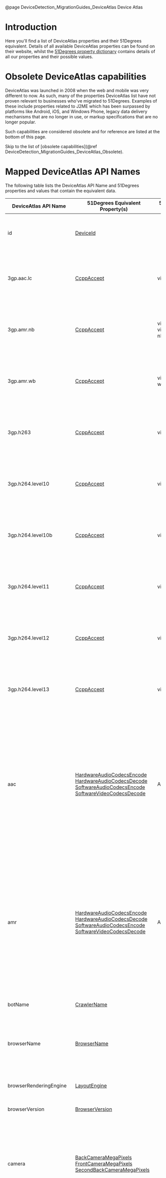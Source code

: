 @page DeviceDetection_MigrationGuides_DeviceAtlas Device Atlas

# Introduction

Here you'll find a list of DeviceAtlas properties and their 51Degrees equivalent. 
Details of all available DeviceAtlas properties can be found on their website, whilst the [51Degrees property dictionary](https://51degrees.com/resources/property-dictionary) contains details of all our properties and their possible values.


# Obsolete DeviceAtlas capabilities

DeviceAtlas was launched in 2008 when the web and mobile was very different to now. As such, many of the properties DeviceAtlas list have not proven relevant to businesses who've migrated to 51Degrees. 
Examples of these include properties related to J2ME which has been surpassed by platforms like Android, iOS, and Windows Phone, legacy data delivery mechanisms that are no longer in use, or markup specifications that are no longer popular.

Such capabilities are considered obsolete and for reference are listed at the bottom of this page.

Skip to the list of [obsolete capabilities](@ref DeviceDetection_MigrationGuides_DeviceAtlas_Obsolete).

# Mapped DeviceAtlas API Names

The following table lists the DeviceAtlas API Name and 51Degrees properties and values that contain the equivalent data.

| DeviceAtlas API Name      | 51Degrees Equivalent Property(s)                                                                                                                                                                                                                                                                                                                                                                                                              | 51Degrees Value                                  | Comments                                                                                                                                                                                                                                                                                                                                                                                                                                                                                                                                                                                                                               |
|---------------------------|-----------------------------------------------------------------------------------------------------------------------------------------------------------------------------------------------------------------------------------------------------------------------------------------------------------------------------------------------------------------------------------------------------------------------------------------------|--------------------------------------------------|----------------------------------------------------------------------------------------------------------------------------------------------------------------------------------------------------------------------------------------------------------------------------------------------------------------------------------------------------------------------------------------------------------------------------------------------------------------------------------------------------------------------------------------------------------------------------------------------------------------------------------------|
| id                        | [DeviceId](https://51degrees.com/developers/property-dictionary?item=Metrics%7CAll)                                                                                                                                                                                                                                                                                                                                                           |                                                  | Consists of four components separated by a hyphen symbol: Hardware-Platform-Browser-IsCrawler where each Component represents an ID of the corresponding Profile.                                                                                                                                                                                                                                                                                                                                                                                                                                                                      |
| 3gp.aac.lc                | [CcppAccept](https://51degrees.com/developers/property-dictionary?item=OperatingSystem%7CCcpp)                                                                                                                                                                                                                                                                                                                                                | video/AAC                                        | Stands for Composite Capability/Preference Profiles. Refers to the list of MIME types supported by the operating system. The list does not include MIME types that are only enabled through the use of 3rd party applications.                                                                                                                                                                                                                                                                                                                                                                                                         |	 
| 3gp.amr.nb                | [CcppAccept](https://51degrees.com/developers/property-dictionary?item=OperatingSystem%7CCcpp)                                                                                                                                                                                                                                                                                                                                                | video/amr, video/amr-nb                          | Stands for Composite Capability/Preference Profiles. Refers to the list of MIME types supported by the operating system. The list does not include MIME types that are only enabled through the use of 3rd party applications.                                                                                                                                                                                                                                                                                                                                                                                                         |
| 3gp.amr.wb                | [CcppAccept](https://51degrees.com/developers/property-dictionary?item=OperatingSystem%7CCcpp)                                                                                                                                                                                                                                                                                                                                                | video/amr-wb                                     | Stands for Composite Capability/Preference Profiles. Refers to the list of MIME types supported by the operating system. The list does not include MIME types that are only enabled through the use of 3rd party applications.                                                                                                                                                                                                                                                                                                                                                                                                         |
| 3gp.h263                  | [CcppAccept](https://51degrees.com/developers/property-dictionary?item=OperatingSystem%7CCcpp)                                                                                                                                                                                                                                                                                                                                                | video/H.263                                      | Stands for Composite Capability/Preference Profiles. Refers to the list of MIME types supported by the operating system. The list does not include MIME types that are only enabled through the use of 3rd party applications.                                                                                                                                                                                                                                                                                                                                                                                                         |
| 3gp.h264.level10          | [CcppAccept](https://51degrees.com/developers/property-dictionary?item=OperatingSystem%7CCcpp)                                                                                                                                                                                                                                                                                                                                                | video/H.264                                      | Stands for Composite Capability/Preference Profiles. Refers to the list of MIME types supported by the operating system. The list does not include MIME types that are only enabled through the use of 3rd party applications.                                                                                                                                                                                                                                                                                                                                                                                                         |
| 3gp.h264.level10b         | [CcppAccept](https://51degrees.com/developers/property-dictionary?item=OperatingSystem%7CCcpp)                                                                                                                                                                                                                                                                                                                                                | video/H.264                                      | Stands for Composite Capability/Preference Profiles. Refers to the list of MIME types supported by the operating system. The list does not include MIME types that are only enabled through the use of 3rd party applications.                                                                                                                                                                                                                                                                                                                                                                                                         |
| 3gp.h264.level11          | [CcppAccept](https://51degrees.com/developers/property-dictionary?item=OperatingSystem%7CCcpp)                                                                                                                                                                                                                                                                                                                                                | video/H.264                                      | Stands for Composite Capability/Preference Profiles. Refers to the list of MIME types supported by the operating system. The list does not include MIME types that are only enabled through the use of 3rd party applications.                                                                                                                                                                                                                                                                                                                                                                                                         |
| 3gp.h264.level12          | [CcppAccept](https://51degrees.com/developers/property-dictionary?item=OperatingSystem%7CCcpp)                                                                                                                                                                                                                                                                                                                                                | video/H.264                                      | Stands for Composite Capability/Preference Profiles. Refers to the list of MIME types supported by the operating system. The list does not include MIME types that are only enabled through the use of 3rd party applications.                                                                                                                                                                                                                                                                                                                                                                                                         |
| 3gp.h264.level13          | [CcppAccept](https://51degrees.com/developers/property-dictionary?item=OperatingSystem%7CCcpp)                                                                                                                                                                                                                                                                                                                                                | video/H.264                                      | Stands for Composite Capability/Preference Profiles. Refers to the list of MIME types supported by the operating system. The list does not include MIME types that are only enabled through the use of 3rd party applications.                                                                                                                                                                                                                                                                                                                                                                                                         |
| aac                       | [HardwareAudioCodecsEncode](https://51degrees.com/developers/property-dictionary?item=Device%7CCodecs) [HardwareAudioCodecsDecode](https://51degrees.com/developers/property-dictionary?item=Device%7CCodecs) [SoftwareAudioCodecsEncode](https://51degrees.com/developers/property-dictionary?item=OperatingSystem%7CCodecs) [SoftwareVideoCodecsDecode](https://51degrees.com/developers/property-dictionary?item=OperatingSystem%7CCodecs) | AAC                                              | Refers to the list of audio codecs supported for encoding/decoding by a Chipset. An audio codec is a program used to playback digital audio files. The values of this property are the codec's common name. Refers to the list of video codecs supported for encoding/decoding by a Chipset. An video codec is a program used to playback digital video files. The values of this property are the codec's common name. Refers to the list of audio codecs supported by an operating system. This list of codecs is supported for playback on a basic software installation. The values of this property are the codec's common name.  |
| amr                       | [HardwareAudioCodecsEncode](https://51degrees.com/developers/property-dictionary?item=Device%7CCodecs) [HardwareAudioCodecsDecode](https://51degrees.com/developers/property-dictionary?item=Device%7CCodecs) [SoftwareAudioCodecsEncode](https://51degrees.com/developers/property-dictionary?item=OperatingSystem%7CCodecs) [SoftwareVideoCodecsDecode](https://51degrees.com/developers/property-dictionary?item=OperatingSystem%7CCodecs) | AMR                                              | Refers to the list of audio codecs supported for encoding/decoding by a Chipset. An audio codec is a program used to playback digital audio files. The values of this property are the codec's common name. Refers to the list of video codecs supported for encoding/decoding by a Chipset. An video codec is a program used to playback digital video files. The values of this property are the codec's common name. Refers to the list of audio codecs supported by an operating system. This list of codecs is supported for playback on a basic software installation. The values of this property are the codec's common name.  |
| botName                   | [CrawlerName](https://51degrees.com/developers/property-dictionary?item=Bots%7CAll)                                                                                                                                                                                                                                                                                                                                                           |                                                  | Indicates the crawler name when applicable. Returns NotCrawler when the device is not a crawler.                                                                                                                                                                                                                                                                                                                                                                                                                                                                                                                                       |
| browserName               | [BrowserName](https://51degrees.com/developers/property-dictionary?item=WebBrowserandApps%7CName)                                                                                                                                                                                                                                                                                                                                             |                                                  | Indicates the name of the browser. Many mobile browsers, by default, come with an operating system (OS). Unless specifically named, these browsers are named after the accompanying OS and/or the layout engine.                                                                                                                                                                                                                                                                                                                                                                                                                       |
| browserRenderingEngine    | [LayoutEngine](https://51degrees.com/developers/property-dictionary?item=WebBrowserandApps%7CGeneral)                                                                                                                                                                                                                                                                                                                                         |                                                  | Refers to the name of the embedded technology the browser uses to display formatted content on the screen.                                                                                                                                                                                                                                                                                                                                                                                                                                                                                                                             |
| browserVersion            | [BrowserVersion](https://51degrees.com/developers/property-dictionary?item=WebBrowserandApps%7CName)                                                                                                                                                                                                                                                                                                                                          |                                                  | Indicates the version or subversion of the browser.                                                                                                                                                                                                                                                                                                                                                                                                                                                                                                                                                                                    |
| camera                    | [BackCameraMegaPixels](https://51degrees.com/developers/property-dictionary?item=Device%7CCamera) [FrontCameraMegaPixels](https://51degrees.com/developers/property-dictionary?item=Device%7CCamera) [SecondBackCameraMegaPixels](https://51degrees.com/developers/property-dictionary?item=Device%7CCamera)                                                                                                                                  |                                                  | Indicates the resolution of the device's back camera in megapixels. For a device that has a rotating camera the same value is returned for front and back megapixels properties. Indicates the resolution of the device's front camera in megapixels. For a device that has a rotating camera the same value is returned for front and back megapixels' properties. Indicates the resolution of the device's second back camera in megapixels.                                                                                                                                                                                         |
| cookieSupport             | [CookiesCapable](https://51degrees.com/developers/property-dictionary?item=WebBrowserandApps%7CWeb)                                                                                                                                                                                                                                                                                                                                           |                                                  | Indicates if the browser supports http Cookies. However, the user may have disabled Cookies in their own configuration. Where data cannot be validated, it is assumed that the browser supports cookies.                                                                                                                                                                                                                                                                                                                                                                                                                               |
| csd                       | [SupportedBearers](https://51degrees.com/developers/property-dictionary?item=Device%7CConnectivity)                                                                                                                                                                                                                                                                                                                                           | CSD                                              | Indicates the list of wireless data technologies supported by the device, including Bluetooth. If the device supports phone calls, the SMS value is also returned.                                                                                                                                                                                                                                                                                                                                                                                                                                                                     |
| css.columns               | [CssColumn](https://51degrees.com/developers/property-dictionary?item=WebBrowserandApps%7CCss)                                                                                                                                                                                                                                                                                                                                                |                                                  | Indicates if the browser supports CSS3 columns for setting column- width and column-count.                                                                                                                                                                                                                                                                                                                                                                                                                                                                                                                                             |
| css.transforms            | [CssTransforms](https://51degrees.com/developers/property-dictionary?item=WebBrowserandApps%7CCss)                                                                                                                                                                                                                                                                                                                                            |                                                  | Indicates if the browser supports 2D transformations in CSS3 including rotating, scaling, etc. This property includes support for both transform and transform-origin properties.                                                                                                                                                                                                                                                                                                                                                                                                                                                      |
| css.transitions           | [CssTransitions](https://51degrees.com/developers/property-dictionary?item=WebBrowserandApps%7CCss)                                                                                                                                                                                                                                                                                                                                           |                                                  | Indicates if the browser supports CSS3 transitions elements, used for animating changes to properties.                                                                                                                                                                                                                                                                                                                                                                                                                                                                                                                                 |
| diagonalScreenSize        | [ScreenInchesDiagonal](https://51degrees.com/developers/property-dictionary?item=Device%7CScreen)                                                                                                                                                                                                                                                                                                                                             |                                                  | Indicates the diagonal size of the device's screen in inches. This property is not applicable for a device that does not have a screen.                                                                                                                                                                                                                                                                                                                                                                                                                                                                                                |
| displayColorDepth         | [BitsPerPixel](https://51degrees.com/developers/property-dictionary?item=Device%7CScreen)                                                                                                                                                                                                                                                                                                                                                     |                                                  | Indicates the number of bits used to describe the colour of each individual pixel, also known as bit depth or colour depth.                                                                                                                                                                                                                                                                                                                                                                                                                                                                                                            |
| displayHeight             | [ScreenPixelsHeight](https://51degrees.com/developers/property-dictionary?item=Device%7CScreen)                                                                                                                                                                                                                                                                                                                                               |                                                  | Indicates the height of the device's screen in pixels.This property is not applicable for a device that does not have a screen. For devices such as tablets or TV which are predominantly used in landscape mode, the pixel height will be the smaller value compared to the pixel width.                                                                                                                                                                                                                                                                                                                                              |
| displayPpi                | [ScreenInchesWidth](https://51degrees.com/developers/property-dictionary?item=Device%7CScreen) [ScreenPixelsWidth](https://51degrees.com/developers/property-dictionary?item=Device%7CScreen)                                                                                                                                                                                                                                                 |                                                  | Refers to the width of the device's screen in inches. This property will return the value 'Unknown' for desktop or for devices which do not have an integrated screen. Indicates the width of the device's screen in pixels. This property is not applicable for a device that does not have a screen. For devices such as tablets or TV which are predominantly used in landscape mode, the pixel width will be the larger value compared to the pixel height.                                                                                                                                                                        |
| displayWidth              | [ScreenPixelsWidth](https://51degrees.com/developers/property-dictionary?item=Device%7CScreen)                                                                                                                                                                                                                                                                                                                                                |                                                  | Indicates the width of the device's screen in pixels. This property is not applicable for a device that does not have a screen. For devices such as tablets or TV which are predominantly used in landscape mode, the pixel width will be the larger value compared to the pixel height.                                                                                                                                                                                                                                                                                                                                               |
| edge                      | [SupportedBearers](https://51degrees.com/developers/property-dictionary?item=Device%7CConnectivity)                                                                                                                                                                                                                                                                                                                                           | EDGE                                             | Indicates the list of wireless data technologies supported by the device, including Bluetooth. If the device supports phone calls, the SMS value is also returned.                                                                                                                                                                                                                                                                                                                                                                                                                                                                     |
| gprs                      | [SupportedBearers](https://51degrees.com/developers/property-dictionary?item=Device%7CConnectivity)                                                                                                                                                                                                                                                                                                                                           | GPRS                                             | Indicates the list of wireless data technologies supported by the device, including Bluetooth. If the device supports phone calls, the SMS value is also returned.                                                                                                                                                                                                                                                                                                                                                                                                                                                                     |
| hscsd                     | [SupportedBearers](https://51degrees.com/developers/property-dictionary?item=Device%7CConnectivity)                                                                                                                                                                                                                                                                                                                                           | HSCSD                                            | Indicates the list of wireless data technologies supported by the device, including Bluetooth. If the device supports phone calls, the SMS value is also returned.                                                                                                                                                                                                                                                                                                                                                                                                                                                                     |
| hsdpa                     | [SupportedBearers](https://51degrees.com/developers/property-dictionary?item=Device%7CConnectivity)                                                                                                                                                                                                                                                                                                                                           | HSDPA                                            | Indicates the list of wireless data technologies supported by the device, including Bluetooth. If the device supports phone calls, the SMS value is also returned.                                                                                                                                                                                                                                                                                                                                                                                                                                                                     |
| hspaEvolved               | [SupportedBearers](https://51degrees.com/developers/property-dictionary?item=Device%7CConnectivity)                                                                                                                                                                                                                                                                                                                                           | HSPA+                                            | Indicates the list of wireless data technologies supported by the device, including Bluetooth. If the device supports phone calls, the SMS value is also returned.                                                                                                                                                                                                                                                                                                                                                                                                                                                                     |
| html.audio                | [Html5Audio](https://51degrees.com/developers/property-dictionary?item=WebBrowserandApps%7CHtml)                                                                                                                                                                                                                                                                                                                                              |                                                  | Lists what audio formats, if any, the browser supports using the HTML5 `<audio>` tag.                                                                                                                                                                                                                                                                                                                                                                                                                                                                                                                                                  |
| html.canvas               | [Canvas](https://51degrees.com/developers/property-dictionary?item=WebBrowserandApps%7CJavascript)                                                                                                                                                                                                                                                                                                                                            |                                                  | Indicates if the browser supports the canvas element, useful for drawing graphics via scripting (usually JavaScript).                                                                                                                                                                                                                                                                                                                                                                                                                                                                                                                  |
| html.svg                  | [Svg](https://51degrees.com/developers/property-dictionary?item=WebBrowserandApps%7CSupportedMedia)                                                                                                                                                                                                                                                                                                                                           |                                                  | Indicates if the browser supports SVG (scalable vector graphics), useful for 2D animations and applications where all objects within the SVG can be accessed via the DOM and can have assigned event listener elements.                                                                                                                                                                                                                                                                                                                                                                                                                |
| html.video                | [Html5Video](https://51degrees.com/developers/property-dictionary?item=WebBrowserandApps%7CHtml)                                                                                                                                                                                                                                                                                                                                              |                                                  | Lists what video formats, if any, the browser supports using the HTLM5 `<video>` tag.                                                                                                                                                                                                                                                                                                                                                                                                                                                                                                                                                  |
| https                     | [SupportsTls/Ssl](https://51degrees.com/developers/property-dictionary?item=WebBrowserandApps%7CSupportedMedia)                                                                                                                                                                                                                                                                                                                               |                                                  | Indicates if the browser supports TLS or SSL, essential for secure protocols such as HTTPS.                                                                                                                                                                                                                                                                                                                                                                                                                                                                                                                                            |
| image.Gif87               | [CcppAccept](https://51degrees.com/developers/property-dictionary?item=OperatingSystem%7CCcpp)                                                                                                                                                                                                                                                                                                                                                | image/gif                                        | Stands for Composite Capability/Preference Profiles. Refers to the list of MIME types supported by the operating system. The list does not include MIME types that are only enabled through the use of 3rd party applications.                                                                                                                                                                                                                                                                                                                                                                                                         |
| image.Gif89a              | [CcppAccept](https://51degrees.com/developers/property-dictionary?item=OperatingSystem%7CCcpp)                                                                                                                                                                                                                                                                                                                                                | image/gif                                        | Stands for Composite Capability/Preference Profiles. Refers to the list of MIME types supported by the operating system. The list does not include MIME types that are only enabled through the use of 3rd party applications.                                                                                                                                                                                                                                                                                                                                                                                                         |
| image.Jpg                 | [CcppAccept](https://51degrees.com/developers/property-dictionary?item=OperatingSystem%7CCcpp)                                                                                                                                                                                                                                                                                                                                                | image/jpg, image/jpeg                            | Stands for Composite Capability/Preference Profiles. Refers to the list of MIME types supported by the operating system. The list does not include MIME types that are only enabled through the use of 3rd party applications.                                                                                                                                                                                                                                                                                                                                                                                                         |
| image.Png                 | [CcppAccept](https://51degrees.com/developers/property-dictionary?item=OperatingSystem%7CCcpp)                                                                                                                                                                                                                                                                                                                                                | image/png                                        | Stands for Composite Capability/Preference Profiles. Refers to the list of MIME types supported by the operating system. The list does not include MIME types that are only enabled through the use of 3rd party applications.                                                                                                                                                                                                                                                                                                                                                                                                         |
| isApp                     | [IsWebApp](https://51degrees.com/developers/property-dictionary?item=WebBrowserandApps%7CGeneral)                                                                                                                                                                                                                                                                                                                                             |                                                  | Indicates if a web page is accessed from an application whose main function is not browsing the World Wide Web or managing emails, e.g. the Facebook App. The application must be downloaded and installed onto the device from an app marketplace such as Apple's App Store or the Google Play Store, or via a third party as an .apk file or similar. This property will return a 'False' value for mobile browsers such as Chrome Mobile or email browsers (such as Hotmail).                                                                                                                                                       |
| isBrowser                 | [BrowserName](https://51degrees.com/developers/property-dictionary?item=WebBrowserandApps%7CName)                                                                                                                                                                                                                                                                                                                                             |                                                  | Indicates the name of the browser. Many mobile browsers, by default, come with an operating system (OS). Unless specifically named, these browsers are named after the accompanying OS and/or the layout engine.                                                                                                                                                                                                                                                                                                                                                                                                                       |
| isEReader                 | [IsEReader](https://51degrees.com/developers/property-dictionary?item=Device%7CDevice)                                                                                                                                                                                                                                                                                                                                                        |                                                  | Indicates if the device is primarily advertised as an e-reader. If the device type is EReader then the device is not classified as a tablet.                                                                                                                                                                                                                                                                                                                                                                                                                                                                                           |
| isFilter                  | [IsDataMinimising](https://51degrees.com/developers/property-dictionary?item=WebBrowserandApps%7CGeneral)                                                                                                                                                                                                                                                                                                                                     |                                                  | Indicates if the browser may be optimised for low bandwidth. A true value indicates the browser supports a feature that can improve performance on low bandwidth connections, either via the removal of elements, features, a proxy or other methods.                                                                                                                                                                                                                                                                                                                                                                                  |
| isGamesConsole            | [IsConsole](https://51degrees.com/developers/property-dictionary?item=Device%7CDevice)                                                                                                                                                                                                                                                                                                                                                        |                                                  | Indicates if the device is primarily a game console, such as an Xbox or Playstation.                                                                                                                                                                                                                                                                                                                                                                                                                                                                                                                                                   |
| isMasqueradingAsDesktop   | [IsEmulatingDesktop](https://51degrees.com/developers/property-dictionary?item=WebBrowserandApps%7CGeneral)                                                                                                                                                                                                                                                                                                                                   |                                                  | Indicates if the mobile device accessing a web page emulates a desktop computer. This property is not applicable for desktops, media hubs, TVs and consoles.                                                                                                                                                                                                                                                                                                                                                                                                                                                                           |
| isMediaPlayer             | [IsMediaHub](https://51degrees.com/developers/property-dictionary?item=Device%7CDevice)                                                                                                                                                                                                                                                                                                                                                       |                                                  | Indicates if the device is a media hub or set top box that requires an external display(s).                                                                                                                                                                                                                                                                                                                                                                                                                                                                                                                                            |
| isMobilePhone             | [IsSmartPhone](https://51degrees.com/developers/property-dictionary?item=Device%7CDevice) [IsSmallScreen](https://51degrees.com/developers/property-dictionary?item=Device%7CDevice)                                                                                                                                                                                                                                                          |                                                  | Indicates whether the device can make and receive phone calls, has a screen size greater than or equal to 2.5 inches, runs a modern operating system (Android, iOS, Windows Phone, BlackBerry etc.), is not designed to be a wearable technology and is marketed by the vendor as a Smartphone. Indicates if the device is a mobile with a screen size less than 2.5 inches even where the device is marketed as a Smartphone.                                                                                                                                                                                                         |
| isRobot                   | [IsCrawler](https://51degrees.com/developers/property-dictionary?item=Bots%7CAll)                                                                                                                                                                                                                                                                                                                                                             |                                                  | Indicates if the source of the web traffic identifies itself as operating without human interaction for the purpose of monitoring the availability or performance of a web site, retrieving a response for inclusion in a search engine or is requesting structured data such as via an API. Such sources are often referred to as crawlers, bots, robots, spiders, probes, monitors or HTTP services among other terms. Where the source pretends to be a device operating with human interaction, such as a smartphone or tablet, this property will return, 'False'.                                                                |
| isSetTopBox               | [IsMediaHub](https://51degrees.com/developers/property-dictionary?item=Device%7CDevice)                                                                                                                                                                                                                                                                                                                                                       |                                                  | Indicates if the device is a media hub or set top box that requires an external display(s).                                                                                                                                                                                                                                                                                                                                                                                                                                                                                                                                            |
| isTablet                  | [IsTablet](https://51degrees.com/developers/property-dictionary?item=Device%7CDevice)                                                                                                                                                                                                                                                                                                                                                         |                                                  | Indicates if the device is primarily marketed as a tablet or phablet and has a screen size equal to or greater than 7 inches.                                                                                                                                                                                                                                                                                                                                                                                                                                                                                                          |
| isTV                      | [IsTv](https://51degrees.com/developers/property-dictionary?item=Device%7CDevice)                                                                                                                                                                                                                                                                                                                                                             |                                                  | Indicates if the device is a TV running on a smart operating system e.g. Android.                                                                                                                                                                                                                                                                                                                                                                                                                                                                                                                                                      |
| js.deviceOrientation      | [DeviceOrientation](https://51degrees.com/developers/property-dictionary?item=WebBrowserandApps%7CDOM)                                                                                                                                                                                                                                                                                                                                        |                                                  | Indicates if the browser supports DOM events for device orientation, e.g. 'deviceorientation', 'devicemotion' and 'compassneedscalibration'.                                                                                                                                                                                                                                                                                                                                                                                                                                                                                           |
| js.geoLocation            | [GeoLocation](https://51degrees.com/developers/property-dictionary?item=WebBrowserandApps%7CGPS)                                                                                                                                                                                                                                                                                                                                              |                                                  | Indicates if the browser supports a feature to acquire the geographical location. For information on which GeoLoc API the browser supports, refer to another property called JavaScriptPreferredGeoLocApi.                                                                                                                                                                                                                                                                                                                                                                                                                             |
| js.indexedDB              | [IndexedDB](https://51degrees.com/developers/property-dictionary?item=WebBrowserandApps%7CGeneral)                                                                                                                                                                                                                                                                                                                                            |                                                  | Indicates if the browser supports an indexed local database.                                                                                                                                                                                                                                                                                                                                                                                                                                                                                                                                                                           |
| js.json                   | [Json](https://51degrees.com/developers/property-dictionary?item=WebBrowserandApps%7CJSON)                                                                                                                                                                                                                                                                                                                                                    |                                                  | Indicates if the browser supports the 'JSON' object. This property may need a vendor prefix, e.g. webkit, moz, etc.                                                                                                                                                                                                                                                                                                                                                                                                                                                                                                                    |
| js.modifyCss              | [JavascriptCanManipulateCSS](https://51degrees.com/developers/property-dictionary?item=WebBrowserandApps%7CJavascript)                                                                                                                                                                                                                                                                                                                        |                                                  | Indicates if the browser supports the JavaScript that can manipulate CSS on the browser's web page.                                                                                                                                                                                                                                                                                                                                                                                                                                                                                                                                    |
| js.modifyDom              | [JavascriptCanManipulateDOM](https://51degrees.com/developers/property-dictionary?item=WebBrowserandApps%7CJavascript)                                                                                                                                                                                                                                                                                                                        |                                                  | Indicates if the browser supports the JavaScript that can manipulate the Document Object Model on the browser's web page.                                                                                                                                                                                                                                                                                                                                                                                                                                                                                                              |
| js.querySelector          | [Selector](https://51degrees.com/developers/property-dictionary?item=WebBrowserandApps%7CGeneral)                                                                                                                                                                                                                                                                                                                                             |                                                  | Indicates if the browser supports the querySelector() method that returns the first element matching a specified CSS selector(s) in the document.                                                                                                                                                                                                                                                                                                                                                                                                                                                                                      |
| js.supportBasicJavaScript | [Javascript](https://51degrees.com/developers/property-dictionary?item=WebBrowserandApps%7CJavascript)                                                                                                                                                                                                                                                                                                                                        |                                                  | Indicates if the browser supports JavaScript.                                                                                                                                                                                                                                                                                                                                                                                                                                                                                                                                                                                          |
| js.supportConsoleLog      | [LayoutEngine](https://51degrees.com/developers/property-dictionary?item=WebBrowserandApps%7CGeneral)                                                                                                                                                                                                                                                                                                                                         |                                                  | Refers to the name of the embedded technology the browser uses to display formatted content on the screen.                                                                                                                                                                                                                                                                                                                                                                                                                                                                                                                             |
| js.supportEventListener   | [JavascriptSupportsEventListener](https://51degrees.com/developers/property-dictionary?item=WebBrowserandApps%7CJavascript)                                                                                                                                                                                                                                                                                                                   |                                                  | Indicates if the browser allows registration of event listeners on event targets by using the addEventListener() method.                                                                                                                                                                                                                                                                                                                                                                                                                                                                                                               |
| js.supportEvents          | [JavascriptSupportsEvents](https://51degrees.com/developers/property-dictionary?item=WebBrowserandApps%7CJavascript)                                                                                                                                                                                                                                                                                                                          |                                                  | Indicates if the browser supports the JavaScript events 'onload', 'onclick' and 'onselect'.                                                                                                                                                                                                                                                                                                                                                                                                                                                                                                                                            |
| js.touchEvents            | [TouchEvents](https://51degrees.com/developers/property-dictionary?item=WebBrowserandApps%7CGeneral)                                                                                                                                                                                                                                                                                                                                          |                                                  | Indicates if the browser supports the method of registering and interpreting finder (or stylus) activity on touch screens or trackpads.                                                                                                                                                                                                                                                                                                                                                                                                                                                                                                |
| js.webGl                  | [SupportsWebGL](https://51degrees.com/developers/property-dictionary?item=WebBrowserandApps%7CSupportedMedia)                                                                                                                                                                                                                                                                                                                                 |                                                  | Indicates if the browser supports WebGL technology to generate hardware-accelerated 3D graphics.                                                                                                                                                                                                                                                                                                                                                                                                                                                                                                                                       |
| js.webWorkers             | [WebWorkers](https://51degrees.com/developers/property-dictionary?item=WebBrowserandApps%7CWeb)                                                                                                                                                                                                                                                                                                                                               |                                                  | Indicates if the browser supports background workers in JavaScript.                                                                                                                                                                                                                                                                                                                                                                                                                                                                                                                                                                    |
| js.xhr                    | [Xhr2](https://51degrees.com/developers/property-dictionary?item=WebBrowserandApps%7CWeb)                                                                                                                                                                                                                                                                                                                                                     |                                                  | Indicates if the browser supports client-to-server communication with XmlHttpRequests. If the browser supports 'Xhr2' will also support 'DataForm' element. This property may need a vendor prefix, e.g. webkit, moz, etc.                                                                                                                                                                                                                                                                                                                                                                                                             |
| lte                       | [SupportedBearers](https://51degrees.com/developers/property-dictionary?item=Device%7CConnectivity)                                                                                                                                                                                                                                                                                                                                           | LTE                                              | Indicate the list of wireless data technologies supported by the device, including Bluetooth. If the device supports phone calls, the SMS value is also returned.                                                                                                                                                                                                                                                                                                                                                                                                                                                                      |
| lteAdvanced               | [SupportedBearers](https://51degrees.com/developers/property-dictionary?item=Device%7CConnectivity)                                                                                                                                                                                                                                                                                                                                           | LTE-A                                            | Indicates the list of wireless data technologies supported by the device, including Bluetooth. If the device supports phone calls, the SMS value is also returned.                                                                                                                                                                                                                                                                                                                                                                                                                                                                     |
| lteCategory               | [SupportedBearers](https://51degrees.com/developers/property-dictionary?item=Device%7CConnectivity)                                                                                                                                                                                                                                                                                                                                           | 3GPP                                             | Indicates the list of wireless data technologies supported by the device, including Bluetooth. If the device supports phone calls, the SMS value is also returned.                                                                                                                                                                                                                                                                                                                                                                                                                                                                     |
| manufacturer              | [OEM](https://51degrees.com/developers/property-dictionary?item=Device%7CName)                                                                                                                                                                                                                                                                                                                                                                |                                                  | Indicates the name of the company that manufactures the device.                                                                                                                                                                                                                                                                                                                                                                                                                                                                                                                                                                        |
| marketingName             | [HardwareName](https://51degrees.com/developers/property-dictionary?item=Device%7CName)                                                                                                                                                                                                                                                                                                                                                       |                                                  | Indicates the primary marketing name associated with the device, e.g. Xperia Z5.                                                                                                                                                                                                                                                                                                                                                                                                                                                                                                                                                       |
| midiMonophonic            | [HardwareAudioCodecsEncode](https://51degrees.com/developers/property-dictionary?item=Device%7CCodecs) [HardwareAudioCodecsDecode](https://51degrees.com/developers/property-dictionary?item=Device%7CCodecs) [SoftwareAudioCodecsEncode](https://51degrees.com/developers/property-dictionary?item=OperatingSystem%7CCodecs) [SoftwareVideoCodecsDecode](https://51degrees.com/developers/property-dictionary?item=OperatingSystem%7CCodecs) | MIDI                                             | Refers to the list of audio codecs supported for encoding/decoding by a Chipset. An audio codec is a program used to playback digital audio files. The values of this property are the codec's common name. Refers to the list of audio codecs supported by an operating system. This list of codecs is supported for capture on a basic software installation. The values of this property are the codec's common name. Refers to the list of video codecs supported by an operating system. This list of codecs is supported for playback on a basic software installation. The values of this property are the codec's common name. |
| midiPolyphonic            | [HardwareAudioCodecsEncode](https://51degrees.com/developers/property-dictionary?item=Device%7CCodecs) [HardwareAudioCodecsDecode](https://51degrees.com/developers/property-dictionary?item=Device%7CCodecs) [SoftwareAudioCodecsEncode](https://51degrees.com/developers/property-dictionary?item=OperatingSystem%7CCodecs) [SoftwareVideoCodecsDecode](https://51degrees.com/developers/property-dictionary?item=OperatingSystem%7CCodecs) | MIDI                                             | Refers to the list of audio codecs supported for encoding/decoding by a Chipset. An audio codec is a program used to playback digital audio files. The values of this property are the codec's common name. Refers to the list of audio codecs supported by an operating system. This list of codecs is supported for capture on a basic software installation. The values of this property are the codec's common name. Refers to the list of video codecs supported by an operating system. This list of codecs is supported for playback on a basic software installation. The values of this property are the codec's common name. |
| mobileDevice              | [IsMobile](https://51degrees.com/developers/property-dictionary?item=Device%7CDevice)                                                                                                                                                                                                                                                                                                                                                         |                                                  | Indicates if the device's primary data connection is wireless and the device is designed to operate mostly by battery power (e.g. mobile phone, smartphone or tablet). This property does not indicate if the device is a mobile phone or not. Laptops are not classified as mobile devices under this definition and so 'IsMobile' will be 'False'.                                                                                                                                                                                                                                                                                   |
| model                     | [HardwareModel](https://51degrees.com/developers/property-dictionary?item=Device%7CName)                                                                                                                                                                                                                                                                                                                                                      |                                                  | Indicates the model name or number used primarily by the hardware vendor to identify the device, e.g.SM-T805S. When a model identifier is not available the HardwareName will be used.                                                                                                                                                                                                                                                                                                                                                                                                                                                 |
| mp4.aac.lc                | [CcppAccept](https://51degrees.com/developers/property-dictionary?item=OperatingSystem%7CCcpp)                                                                                                                                                                                                                                                                                                                                                | video/AAC                                        | Stands for Composite Capability/Preference Profiles. Refers to the list of MIME types supported by the operating system. The list does not include MIME types that are only enabled through the use of 3rd party applications.                                                                                                                                                                                                                                                                                                                                                                                                         |
| mp4.h264.level11          | [CcppAccept](https://51degrees.com/developers/property-dictionary?item=OperatingSystem%7CCcpp)                                                                                                                                                                                                                                                                                                                                                | video/H.264                                      | Stands for Composite Capability/Preference Profiles. Refers to the list of MIME types supported by the operating system. The list does not include MIME types that are only enabled through the use of 3rd party applications.                                                                                                                                                                                                                                                                                                                                                                                                         |
| mp4.h264.level13          | [CcppAccept](https://51degrees.com/developers/property-dictionary?item=OperatingSystem%7CCcpp)                                                                                                                                                                                                                                                                                                                                                | video/H.264                                      | Stands for Composite Capability/Preference Profiles. Refers to the list of MIME types supported by the operating system. The list does not include MIME types that are only enabled through the use of 3rd party applications.                                                                                                                                                                                                                                                                                                                                                                                                         |
| nfc                       | [HasNFC](https://51degrees.com/developers/property-dictionary?item=Device%7CConnectivity)                                                                                                                                                                                                                                                                                                                                                     |                                                  | Indicates if the device has embedded NFC (Near Field Communication) wireless technology.                                                                                                                                                                                                                                                                                                                                                                                                                                                                                                                                               |
| osAndroid                 | [PlatformName](https://51degrees.com/developers/property-dictionary?item=OperatingSystem%7CName)                                                                                                                                                                                                                                                                                                                                              | Android                                          | Indicates the name of the operating system the device is using.                                                                                                                                                                                                                                                                                                                                                                                                                                                                                                                                                                        |
| osBada                    | [PlatformName](https://51degrees.com/developers/property-dictionary?item=OperatingSystem%7CName)                                                                                                                                                                                                                                                                                                                                              | Bada                                             | Indicates the name of the operating system the device is using.                                                                                                                                                                                                                                                                                                                                                                                                                                                                                                                                                                        |
| osiOs                     | [PlatformName](https://51degrees.com/developers/property-dictionary?item=OperatingSystem%7CName)                                                                                                                                                                                                                                                                                                                                              | iOS                                              | Indicates the name of the operating system the device is using.                                                                                                                                                                                                                                                                                                                                                                                                                                                                                                                                                                        |
| osName                    | [PlatformName](https://51degrees.com/developers/property-dictionary?item=OperatingSystem%7CName)                                                                                                                                                                                                                                                                                                                                              |                                                  | Indicates the name of the operating system the device is using.                                                                                                                                                                                                                                                                                                                                                                                                                                                                                                                                                                        |
| osProprietary             | [PlatformName](https://51degrees.com/developers/property-dictionary?item=OperatingSystem%7CName)                                                                                                                                                                                                                                                                                                                                              |                                                  | Indicates the name of the operating system the device is using.                                                                                                                                                                                                                                                                                                                                                                                                                                                                                                                                                                        |
| osRim                     | [PlatformName](https://51degrees.com/developers/property-dictionary?item=OperatingSystem%7CName)                                                                                                                                                                                                                                                                                                                                              | RIM                                              | Indicates the name of the operating system the device is using.                                                                                                                                                                                                                                                                                                                                                                                                                                                                                                                                                                        |
| osSymbian                 | [PlatformName](https://51degrees.com/developers/property-dictionary?item=OperatingSystem%7CName)                                                                                                                                                                                                                                                                                                                                              | Symbian                                          | Indicates the name of the operating system the device is using.                                                                                                                                                                                                                                                                                                                                                                                                                                                                                                                                                                        |
| osVersion                 | [PlatformVersion](https://51degrees.com/developers/property-dictionary?item=OperatingSystem%7CName)                                                                                                                                                                                                                                                                                                                                           |                                                  | Indicates the version or subversion of the software platform.                                                                                                                                                                                                                                                                                                                                                                                                                                                                                                                                                                          |
| osWebOs                   | [PlatformName](https://51degrees.com/developers/property-dictionary?item=OperatingSystem%7CName)                                                                                                                                                                                                                                                                                                                                              | webOS                                            | Indicates the name of the operating system the device is using.                                                                                                                                                                                                                                                                                                                                                                                                                                                                                                                                                                        |
| osWindowsMobile           | [PlatformName](https://51degrees.com/developers/property-dictionary?item=OperatingSystem%7CName)                                                                                                                                                                                                                                                                                                                                              | Windows Mobile                                   | Indicates the name of the operating system the device is using.                                                                                                                                                                                                                                                                                                                                                                                                                                                                                                                                                                        |
| osWindowsPhone            | [PlatformName](https://51degrees.com/developers/property-dictionary?item=OperatingSystem%7CName)                                                                                                                                                                                                                                                                                                                                              | Windows Phone                                    | Indicates the name of the operating system the device is using.                                                                                                                                                                                                                                                                                                                                                                                                                                                                                                                                                                        |
| osWindowsRt               | [PlatformName](https://51degrees.com/developers/property-dictionary?item=OperatingSystem%7CName)                                                                                                                                                                                                                                                                                                                                              | Windows RT                                       | Indicates the name of the operating system the device is using.                                                                                                                                                                                                                                                                                                                                                                                                                                                                                                                                                                        |
| primaryHardwareType       | [DeviceType](https://51degrees.com/developers/property-dictionary?item=Device%7CDevice)                                                                                                                                                                                                                                                                                                                                                       |                                                  | Indicates the type of the device based on values set in other properties, such as IsMobile, IsTablet, IsSmartphone, IsSmallScreen etc.                                                                                                                                                                                                                                                                                                                                                                                                                                                                                                 |
| qcelp                     | [HardwareAudioCodecsEncode](https://51degrees.com/developers/property-dictionary?item=Device%7CCodecs) [HardwareAudioCodecsDecode](https://51degrees.com/developers/property-dictionary?item=Device%7CCodecs) [SoftwareAudioCodecsEncode](https://51degrees.com/developers/property-dictionary?item=OperatingSystem%7CCodecs) [SoftwareVideoCodecsDecode](https://51degrees.com/developers/property-dictionary?item=OperatingSystem%7CCodecs) | QCELP                                            | Refers to the list of audio codecs supported for encoding/decoding by a Chipset. An audio codec is a program used to playback digital audio files. The values of this property are the codec's common name. Refers to the list of audio codecs supported by an operating system. This list of codecs is supported for capture on a basic software installation. The values of this property are the codec's common name. Refers to the list of video codecs supported by an operating system. This list of codecs is supported for playback on a basic software installation. The values of this property are the codec's common name. |
| qcelpInVideo              | [CcppAccept](https://51degrees.com/developers/property-dictionary?item=OperatingSystem%7CCcpp)                                                                                                                                                                                                                                                                                                                                                | video/qcelp                                      | Stands for Composite Capability/Preference Profiles. Refers to the list of MIME types supported by the operating system. The list does not include MIME types that are only enabled through the use of 3rd party applications.                                                                                                                                                                                                                                                                                                                                                                                                         |
| stream.3gp.aac.lc         | [StreamingAccept](https://51degrees.com/developers/property-dictionary?item=OperatingSystem%7CGeneral)                                                                                                                                                                                                                                                                                                                                        | audio/aac, video/AAC                             | A list of MIME types the device can stream. The list does not include MIME types that are only supported through the use of 3rd party applications.                                                                                                                                                                                                                                                                                                                                                                                                                                                                                    |
| stream.3gp.amr.nb         | [StreamingAccept](https://51degrees.com/developers/property-dictionary?item=OperatingSystem%7CGeneral)                                                                                                                                                                                                                                                                                                                                        | audio/amr-nb, audio/amr, video/amr-nb, video/amr | A list of MIME types the device can stream. The list does not include MIME types that are only supported through the use of 3rd party applications.                                                                                                                                                                                                                                                                                                                                                                                                                                                                                    |
| stream.3gp.amr.wb         | [StreamingAccept](https://51degrees.com/developers/property-dictionary?item=OperatingSystem%7CGeneral)                                                                                                                                                                                                                                                                                                                                        | audio/amr-wb, video/amr-wb                       | A list of MIME types the device can stream. The list does not include MIME types that are only supported through the use of 3rd party applications.                                                                                                                                                                                                                                                                                                                                                                                                                                                                                    |
| stream.3gp.h263           | [StreamingAccept](https://51degrees.com/developers/property-dictionary?item=OperatingSystem%7CGeneral)                                                                                                                                                                                                                                                                                                                                        | audio/h.263, video/H263                          | A list of MIME types the device can stream. The list does not include MIME types that are only supported through the use of 3rd party applications.                                                                                                                                                                                                                                                                                                                                                                                                                                                                                    |
| stream.3gp.h264.level10   | [StreamingAccept](https://51degrees.com/developers/property-dictionary?item=OperatingSystem%7CGeneral)                                                                                                                                                                                                                                                                                                                                        | audio/h.264, video/H264                          | A list of MIME types the device can stream. The list does not include MIME types that are only supported through the use of 3rd party applications.                                                                                                                                                                                                                                                                                                                                                                                                                                                                                    |
| stream.3gp.h264.level10b  | [StreamingAccept](https://51degrees.com/developers/property-dictionary?item=OperatingSystem%7CGeneral)                                                                                                                                                                                                                                                                                                                                        | audio/h.264, video/H264                          | A list of MIME types the device can stream. The list does not include MIME types that are only supported through the use of 3rd party applications.                                                                                                                                                                                                                                                                                                                                                                                                                                                                                    |
| stream.3gp.h264.level11   | [StreamingAccept](https://51degrees.com/developers/property-dictionary?item=OperatingSystem%7CGeneral)                                                                                                                                                                                                                                                                                                                                        | audio/h.264, video/H264                          | A list of MIME types the device can stream. The list does not include MIME types that are only supported through the use of 3rd party applications.                                                                                                                                                                                                                                                                                                                                                                                                                                                                                    |
| stream.3gp.h264.level12   | [StreamingAccept](https://51degrees.com/developers/property-dictionary?item=OperatingSystem%7CGeneral)                                                                                                                                                                                                                                                                                                                                        | audio/h.264, video/H264                          | A list of MIME types the device can stream. The list does not include MIME types that are only supported through the use of 3rd party applications.                                                                                                                                                                                                                                                                                                                                                                                                                                                                                    |
| stream.3gp.h264.level13   | [StreamingAccept](https://51degrees.com/developers/property-dictionary?item=OperatingSystem%7CGeneral)                                                                                                                                                                                                                                                                                                                                        | audio/h.264, video/H264                          | A list of MIME types the device can stream. The list does not include MIME types that are only supported through the use of 3rd party applications.                                                                                                                                                                                                                                                                                                                                                                                                                                                                                    |
| stream.mp4.aac.lc         | [StreamingAccept](https://51degrees.com/developers/property-dictionary?item=OperatingSystem%7CGeneral)                                                                                                                                                                                                                                                                                                                                        | audio/aac, video/AAC                             | A list of MIME types the device can stream. The list does not include MIME types that are only supported through the use of 3rd party applications.                                                                                                                                                                                                                                                                                                                                                                                                                                                                                    |
| stream.mp4.h264.level11   | [StreamingAccept](https://51degrees.com/developers/property-dictionary?item=OperatingSystem%7CGeneral)                                                                                                                                                                                                                                                                                                                                        | audio/h.264, video/H264                          | A list of MIME types the device can stream. The list does not include MIME types that are only supported through the use of 3rd party applications.                                                                                                                                                                                                                                                                                                                                                                                                                                                                                    |
| stream.mp4.h264.level13   | [StreamingAccept](https://51degrees.com/developers/property-dictionary?item=OperatingSystem%7CGeneral)                                                                                                                                                                                                                                                                                                                                        | audio/h.264, video/H264                          | A list of MIME types the device can stream. The list does not include MIME types that are only supported through the use of 3rd party applications.                                                                                                                                                                                                                                                                                                                                                                                                                                                                                    |
| touchScreen               | [HasTouchScreen](https://51degrees.com/developers/property-dictionary?item=Device%7CInputs)                                                                                                                                                                                                                                                                                                                                                   |                                                  | Indicates if the device has a touch screen. This property will return 'False' for a device that does not have an integrated screen.                                                                                                                                                                                                                                                                                                                                                                                                                                                                                                    |
| umts                      | [SupportedBearers](https://51degrees.com/developers/property-dictionary?item=Device%7CConnectivity)                                                                                                                                                                                                                                                                                                                                           | UMTS                                             | Indicate the list of wireless data technologies supported by the device, including Bluetooth. If the device supports phone calls, the SMS value is also returned.                                                                                                                                                                                                                                                                                                                                                                                                                                                                      |
| uriSchemeSms              | [SupportedBearers](https://51degrees.com/developers/property-dictionary?item=Device%7CConnectivity)                                                                                                                                                                                                                                                                                                                                           | SMS                                              | Indicates the list of wireless data technologies supported by the device, including Bluetooth. If the device supports phone calls, the SMS value is also returned.                                                                                                                                                                                                                                                                                                                                                                                                                                                                     |
| uriSchemeSmsTo            | [SupportedBearers](https://51degrees.com/developers/property-dictionary?item=Device%7CConnectivity)                                                                                                                                                                                                                                                                                                                                           | SMS                                              | Indicates the list of wireless data technologies supported by the device, including Bluetooth. If the device supports phone calls, the SMS value is also returned.                                                                                                                                                                                                                                                                                                                                                                                                                                                                     |
| uriSchemeTel              | [SupportsPhoneCalls](https://51degrees.com/developers/property-dictionary?item=Device%7CConnectivity) [SupportedBearers](https://51degrees.com/developers/property-dictionary?item=Device%7CConnectivity)                                                                                                                                                                                                                                     |                                                  | Indicates if the device can receive and make telephone calls using available bearers without any additional software such as VoIP. Devices that support voice calls do not necessarily support phone calls. Indicate the list of wireless data technologies supported by the device, including Bluetooth. If the device supports phone calls, the SMS value is also returned.                                                                                                                                                                                                                                                          |
| usableDisplayHeight       | [ScreenPixelsHeight](https://51degrees.com/developers/property-dictionary?item=Device%7CScreen)                                                                                                                                                                                                                                                                                                                                               |                                                  | Indicates the height of the device's screen in pixels.This property is not applicable for a device that does not have a screen. For devices such as tablets or TV which are predominantly used in landscape mode, the pixel height will be the smaller value compared to the pixel width.                                                                                                                                                                                                                                                                                                                                              |
| usableDisplayWidth        | [ScreenPixelsWidth](https://51degrees.com/developers/property-dictionary?item=Device%7CScreen)                                                                                                                                                                                                                                                                                                                                                |                                                  | Indicates the width of the device's screen in pixels. This property is not applicable for a device that does not have a screen. For devices such as tablets or TV which are predominantly used in landscape mode, the pixel width will be the larger value compared to the pixel height.                                                                                                                                                                                                                                                                                                                                               |
| vendor                    | [HardwareVendor](https://51degrees.com/developers/property-dictionary?item=Device%7CName)                                                                                                                                                                                                                                                                                                                                                     |                                                  | Indicates the name of the company that manufactures the device or primarily sells it, e.g. Samsung.                                                                                                                                                                                                                                                                                                                                                                                                                                                                                                                                    |
| version                   | [HardwareModel](https://51degrees.com/developers/property-dictionary?item=Device%7CName) [PlatformVersion](https://51degrees.com/developers/property-dictionary?item=OperatingSystem%7CName) [BrowserVersion](https://51degrees.com/developers/property-dictionary?item=WebBrowserandApps%7CName)                                                                                                                                             |                                                  | Indicates the model name or number used primarily by the hardware vendor to identify the device, e.g.SM-T805S. When a model identifier is not available the HardwareName will be used. Indicates the version or subversion of the software platform. Indicates the version or subversion of the browser.                                                                                                                                                                                                                                                                                                                               |
| volte                     | [SupportedBearers](https://51degrees.com/developers/property-dictionary?item=Device%7CConnectivity)                                                                                                                                                                                                                                                                                                                                           | VoLTE                                            | Indicates the list of wireless data technologies supported by the device, including Bluetooth. If the device supports phone calls, the SMS value is also returned.                                                                                                                                                                                                                                                                                                                                                                                                                                                                     |
| vowifi                    | [SupportedBearers](https://51degrees.com/developers/property-dictionary?item=Device%7CConnectivity)                                                                                                                                                                                                                                                                                                                                           |                                                  | Indicates the list of wireless data technologies supported by the device, including Bluetooth. If the device supports phone calls, the SMS value is also returned.                                                                                                                                                                                                                                                                                                                                                                                                                                                                     |
| wifi                      | [SupportedBearers](https://51degrees.com/developers/property-dictionary?item=Device%7CConnectivity)                                                                                                                                                                                                                                                                                                                                           | WiFi                                             | Indicates the list of wireless data technologies supported by the device, including Bluetooth. If the device supports phone calls, the SMS value is also returned.                                                                                                                                                                                                                                                                                                                                                                                                                                                                     |
| wmv                       | [CcppAccept](https://51degrees.com/developers/property-dictionary?item=OperatingSystem%7CCcpp)                                                                                                                                                                                                                                                                                                                                                | video/wmv                                        | Stands for Composite Capability/Preference Profiles. Refers to the list of MIME types supported by the operating system. The list does not include MIME types that are only enabled through the use of 3rd party applications.                                                                                                                                                                                                                                                                                                                                                                                                         |
| yearReleased              | [ReleaseYear](https://51degrees.com/developers/property-dictionary?item=Device%7CDate)                                                                                                                                                                                                                                                                                                                                                        |                                                  | Indicates the year in which the device was released or the year in which the device was first seen by 51Degrees (if the release date cannot be identified).                                                                                                                                                                                                                                                                                                                                                                                                                                                                            |

# Obsolete DeviceAtlas Capabilities <a href="#DeviceDetection_MigrationGuides_DeviceAtlas_Obsolete">#</a> @anchor DeviceDetection_MigrationGuides_DeviceAtlas_Obsolete

The following DeviceAtlas API Names are considered  to be obsolete and are not currently present in our published data set. Should you require these capabilities in order to migrate to 51Degrees, please [ask us for advice](https://51degrees.com/contact-us).

| DeviceAtlas API Name     | Comments |
|--------------------------|----------|
| developerPlatform        |          |	 
| developerPlatformVersion |          |
| drmOmaCombinedDelivery   |          |
| drmOmaDownload           |          |
| drmOmaForwardLock        |          |
| drmOmaSeparateDelivery   |          |
| flashCapable             |          |
| isChecker                |          |
| isDownloader             |          |
| isSpam                   |          |
| jsr118                   |          |
| jsr139                   |          |
| jsr30                    |          |
| jsr37                    |          |
| markup.wml1              |          |
| markup.xhtmlBasic10      |          |
| markup.xhtmlMp10         |          |
| markup.xhtmlMp11         |          |
| markup.xhtmlMp12         |          |
| memoryLimitDownload      |          |
| memoryLimitEmbeddedMedia |          |
| memoryLimitMarkup        |          |
| supportsClientSide       |          |
| vCardDownload            |          |
| wapPush                  |          |
